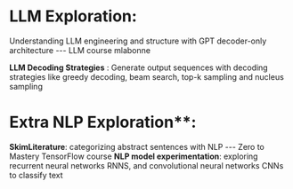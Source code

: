 # LLM Exploration:
Understanding LLM engineering and structure with GPT decoder-only architecture --- LLM course mlabonne

**LLM Decoding Strategies** : Generate output sequences with decoding strategies like greedy decoding, beam search, top-k sampling and nucleus sampling

# Extra NLP Exploration**:
**SkimLiterature**: categorizing abstract sentences with NLP --- Zero to Mastery TensorFlow course
**NLP model experimentation**: exploring recurrent neural networks RNNS, and convolutional neural networks CNNs to classify text
